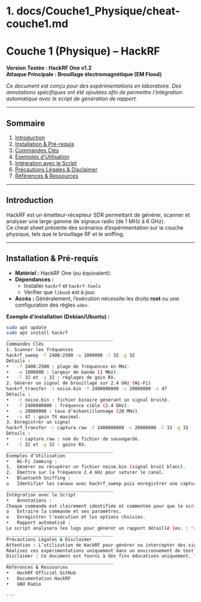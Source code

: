 # 1. docs/Couche1_Physique/cheat-couche1.md
# Couche 1 (Physique) – HackRF
**Version Testée : HackRF One v1.2**  
**Attaque Principale : Brouillage électromagnétique (EM Flood)**

*Ce document est conçu pour des expérimentations en laboratoire. Des annotations spécifiques ont été ajoutées afin de permettre l’intégration automatique avec le script de génération de rapport.*

---

## Sommaire

1. [Introduction](#introduction)
2. [Installation & Pré-requis](#installation--pré-requis)
3. [Commandes Clés](#commandes-clés)
4. [Exemples d’Utilisation](#exemples-dutilisation)
5. [Intégration avec le Script](#intégration-avec-le-script)
6. [Précautions Légales & Disclaimer](#précautions-légales--disclaimer)
7. [Références & Ressources](#références--ressources)

---

## Introduction

HackRF est un émetteur-récepteur SDR permettant de générer, scanner et analyser une large gamme de signaux radio (de 1 MHz à 6 GHz).  
Ce cheat sheet présente des scénarios d’expérimentation sur la couche physique, tels que le brouillage RF et le sniffing.

---

## Installation & Pré-requis

- **Matériel :** HackRF One (ou équivalent).  
- **Dépendances :**  
  - Installer `hackrf` et `hackrf-tools`  
  - Vérifier que `libusb` est à jour.
- **Accès :** Généralement, l’exécution nécessite les droits **root** ou une configuration des règles `udev`.

**Exemple d’installation (Debian/Ubuntu) :**
```bash
sudo apt update
sudo apt install hackrf
________________________________________
Commandes Clés
1. Scanner les fréquences
hackrf_sweep -f 2400:2500 -w 1000000 -l 32 -g 32
Détails :
•	-f 2400:2500 : plage de fréquences en MHz.
•	-w 1000000 : largeur de bande (1 MHz).
•	-l 32 et -g 32 : réglages de gain RX.
2. Générer un signal de brouillage sur 2.4 GHz (Wi-Fi)
hackrf_transfer -t noise.bin -f 2400000000 -s 20000000 -x 47
Détails :
•	-t noise.bin : fichier binaire générant un signal bruité.
•	-f 2400000000 : fréquence cible (2.4 GHz).
•	-s 20000000 : taux d’échantillonnage (20 MHz).
•	-x 47 : gain TX maximal.
3. Enregistrer un signal
hackrf_transfer -r capture.raw -f 2400000000 -s 20000000 -l 32 -g 32
Détails :
•	-r capture.raw : nom du fichier de sauvegarde.
•	-l 32 et -g 32 : gains RX.
________________________________________
Exemples d’Utilisation
•	Wi-Fi Jamming : 
1.	Générer ou récupérer un fichier noise.bin (signal bruit blanc).
2.	Émettre sur la fréquence 2.4 GHz pour saturer le canal.
•	Bluetooth Sniffing : 
o	Identifier les canaux avec hackrf_sweep puis enregistrer une capture avec hackrf_transfer.
________________________________________
Intégration avec le Script
•	Annotations :
Chaque commande est clairement identifiée et commentée pour que le script puisse : 
o	Extraire la commande et ses paramètres.
o	Enregistrer l’exécution et les options choisies.
•	Rapport automatisé :
Le script analysera les logs pour générer un rapport détaillé (ex. : "attaque EM Flood sur 2.4 GHz").
________________________________________
Précautions Légales & Disclaimer
Attention : L’utilisation de HackRF pour générer ou intercepter des signaux radio est strictement réglementée.
Réalisez ces expérimentations uniquement dans un environnement de test contrôlé (laboratoire ou cage de Faraday) et avec les autorisations nécessaires.
Disclaimer : Ce document est fourni à des fins éducatives uniquement. Toute utilisation malveillante est interdite.
________________________________________
Références & Ressources
•	HackRF Officiel GitHub
•	Documentation HackRF
•	GNU Radio

---
